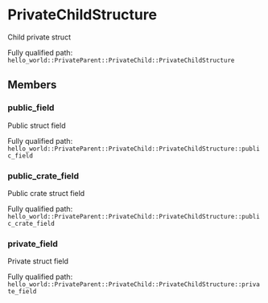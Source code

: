 # PrivateChildStructure

Child private struct


Fully qualified path: `hello_world::PrivateParent::PrivateChild::PrivateChildStructure`

## Members

### public_field

Public struct field

Fully qualified path: `hello_world::PrivateParent::PrivateChild::PrivateChildStructure::public_field`


### public_crate_field

Public crate struct field

Fully qualified path: `hello_world::PrivateParent::PrivateChild::PrivateChildStructure::public_crate_field`


### private_field

Private struct field

Fully qualified path: `hello_world::PrivateParent::PrivateChild::PrivateChildStructure::private_field`


